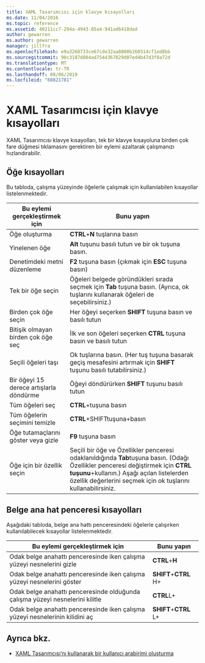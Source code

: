 ```yaml
---
title: XAML Tasarımcısı için klavye kısayolları
ms.date: 11/04/2016
ms.topic: reference
ms.assetid: 40211cc7-294a-4943-85a4-941ad6418dad
author: gewarren
ms.author: gewarren
manager: jillfra
ms.openlocfilehash: e9a3260733ce67cde32aa8800b160314cf1ed8bb
ms.sourcegitcommit: 90c3187d804ad7544367829d07ed4b47d3f8a72d
ms.translationtype: MT
ms.contentlocale: tr-TR
ms.lasthandoff: 08/06/2019
ms.locfileid: "68821781"
---
```

# <a name="keyboard-shortcuts-for-xaml-designer"></a>XAML Tasarımcısı için klavye kısayolları

XAML Tasarımcısı klavye kısayolları, tek bir klavye kısayoluna birden çok fare düğmesi tıklamasını gerektiren bir eylemi azaltarak çalışmanızı hızlandırabilir.

## <a name="element-shortcuts"></a>Öğe kısayolları

Bu tabloda, çalışma yüzeyinde öğelerle çalışmak için kullanılabilen kısayollar listelenmektedir.

|**Bu eylemi gerçekleştirmek için**|**Bunu yapın**|
| - |-----------------|
|Öğe oluşturma|**CTRL**+**N** tuşlarına basın|
|Yinelenen öğe|**Alt** tuşunu basılı tutun ve bir ok tuşuna basın.|
|Denetimdeki metni düzenleme|**F2** tuşuna basın (çıkmak için **ESC** tuşuna basın)|
|Tek bir öğe seçin|Öğeleri belgede göründükleri sırada seçmek için **Tab** tuşuna basın. (Ayrıca, ok tuşlarını kullanarak öğeleri de seçebilirsiniz.)|
|Birden çok öğe seçin|Her öğeyi seçerken **SHIFT** tuşuna basın ve basılı tutun|
|Bitişik olmayan birden çok öğe seç|İlk ve son öğeleri seçerken **CTRL** tuşuna basın ve basılı tutun|
|Seçili öğeleri taşı|Ok tuşlarına basın. (Her tuş tuşuna basarak geçiş mesafesini artırmak için **SHIFT** tuşunu basılı tutabilirsiniz.)|
|Bir öğeyi 15 derece artışlarla döndürme|Öğeyi döndürürken **SHIFT** tuşunu basılı tutun|
|Tüm öğeleri seç|**CTRL**+tuşuna basın|
|Tüm öğelerin seçimini temizle|**CTRL**+SHIFTtuşuna+basın|
|Öğe tutamaçlarını göster veya gizle|**F9** tuşuna basın|
|Öğe için bir özellik seçin|Seçili bir öğe ve Özellikler penceresi odaklanıldığında **Tab**tuşuna basın. (Odağı Özellikler penceresi değiştirmek için **CTRL tuşunu**+kullanın.) Aşağı açılan listelerden özellik değerlerini seçmek için ok tuşlarını kullanabilirsiniz.|

## <a name="document-outline-window-shortcuts"></a>Belge ana hat penceresi kısayolları

Aşağıdaki tabloda, belge ana hattı penceresindeki öğelerle çalışırken kullanılabilecek kısayollar listelenmektedir.

|**Bu eylemi gerçekleştirmek için**|**Bunu yapın**|
| - |-----------------|
|Odak belge anahattı penceresinde iken çalışma yüzeyi nesnelerini gizle|**CTRL**+**H**|
|Odak belge anahattı penceresinde iken çalışma yüzeyi nesnelerini göster|**SHIFT**+**CTRL** H+|
|Odak belge anahattı penceresinde olduğunda çalışma yüzeyi nesnelerini kilitle|**CTRL**L+|
|Odak belge anahattı penceresinde iken çalışma yüzeyi nesnelerinin kilidini aç|**SHIFT**+**CTRL** L+|

## <a name="see-also"></a>Ayrıca bkz.

- [XAML Tasarımcısı’nı kullanarak bir kullanıcı arabirimi oluşturma](../designers/creating-a-ui-by-using-xaml-designer-in-visual-studio.md)